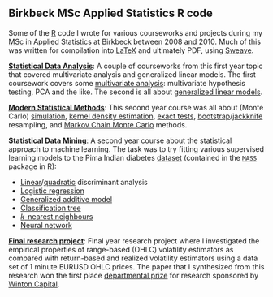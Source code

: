 ## Birkbeck MSc Applied Statistics R code

Some of the [R](https://www.r-project.org/) code I wrote for various courseworks and projects during my [MSc](http://www.bbk.ac.uk/study/2016/postgraduate/programmes/TMSSTAPP_C/) in Applied Statistics at Birkbeck between 2008 and 2010. Much of this was written for compilation into [LaTeX](https://www.latex-project.org/) and ultimately PDF, using [Sweave](https://www.statistik.lmu.de/~leisch/Sweave/).

[__Statistical Data Analysis__](StatisticalAnalysis/): A couple of courseworks from this first year topic that covered multivariate analysis and generalized linear models. The first coursework covers some [multivariate analysis](https://en.wikipedia.org/wiki/Multivariate_analysis): multivariate hypothesis testing, PCA and the like. The second is all about [generalized linear models](https://en.wikipedia.org/wiki/Generalized_linear_model).

[__Modern Statistical Methods__](ModernStatisticalMethods/): This second year course was all about (Monte Carlo) [simulation](https://en.wikipedia.org/wiki/Monte_Carlo_method), [kernel density estimation](https://en.wikipedia.org/wiki/Kernel_density_estimation), [exact tests](https://en.wikipedia.org/wiki/Exact_test), [bootstrap](https://en.wikipedia.org/wiki/Bootstrapping_(statistics))/[jackknife](https://en.wikipedia.org/wiki/Jackknife_resampling) resampling, and [Markov Chain Monte Carlo](https://en.wikipedia.org/wiki/Markov_chain_Monte_Carlo) methods.

[__Statistical Data Mining__](StatisticalDataMining/): A second year course about the statistical approach to machine learning. The task was to try fitting various supervised learning models to the Pima Indian diabetes [dataset](https://archive.ics.uci.edu/ml/datasets/Pima+Indians+Diabetes) (contained in the [`MASS`](https://cran.r-project.org/web/packages/MASS/index.html) package in R):
* [Linear](https://en.wikipedia.org/wiki/Linear_discriminant_analysis)/[quadratic](https://en.wikipedia.org/wiki/Quadratic_classifier#Quadratic_discriminant_analysis) discriminant analysis
* [Logistic regression](https://en.wikipedia.org/wiki/Logistic_regression)
* [Generalized additive model](https://en.wikipedia.org/wiki/Generalized_additive_model)
* [Classification tree](https://en.wikipedia.org/wiki/Decision_tree_learning)
* [_k_-nearest neighbours](https://en.wikipedia.org/wiki/K-nearest_neighbors_algorithm)
* [Neural network](https://en.wikipedia.org/wiki/Artificial_neural_network)

[__Final research project__](FinalResearchProject/): Final year research project where I investigated the empirical properties of range-based (OHLC) volatility estimators as compared with return-based and realized volatility estimators using a data set of 1 minute EURUSD OHLC prices. The paper that I synthesized from this research won the first place [departmental prize](http://bit.ly/1Pysys7) for research sponsored by [Winton Capital](https://www.wintoncapital.com/en/home).
